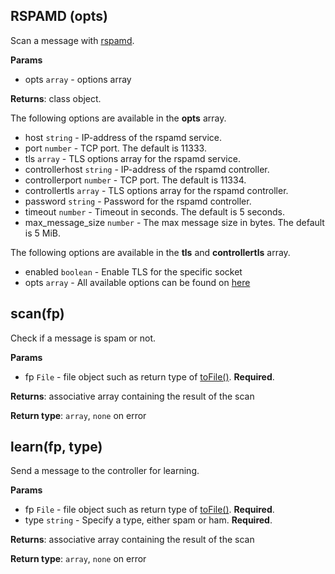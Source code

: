 ## RSPAMD (opts)
Scan a message with [rspamd](https://www.rspamd.com/).

**Params**

- opts `array` - options array

**Returns**: class object.

The following options are available in the **opts** array.

- host `string` - IP-address of the rspamd service.
- port `number` - TCP port. The default is 11333.
- tls `array` - TLS options array for the rspamd service.
- controllerhost `string` - IP-address of the rspamd controller.
- controllerport `number` - TCP port. The default is 11334.
- controllertls `array` - TLS options array for the rspamd controller.
- password `string` - Password for the rspamd controller.
- timeout `number` - Timeout in seconds. The default is 5 seconds.
- max_message_size `number` - The max message size in bytes. The default is 5 MiB.

The following options are available in the **tls** and **controllertls** array.

- enabled `boolean` - Enable TLS for the specific socket
- opts `array` - All available options can be found on [here](http://docs.halon.se/hsl/functions.html?highlight=tlssocket#TLSSocket)

## scan(fp)
Check if a message is spam or not. 

**Params**

- fp `File` - file object such as return type of [toFile()](https://docs.halon.io/hsl/functions.html#MailMessage.toFile). **Required**.

**Returns**: associative array containing the result of the scan

**Return type**: `array`, `none` on error

## learn(fp, type)
Send a message to the controller for learning.

**Params**

- fp `File` - file object such as return type of [toFile()](https://docs.halon.io/hsl/functions.html#MailMessage.toFile). **Required**.
- type `string` - Specify a type, either spam or ham. **Required**.

**Returns**: associative array containing the result of the scan

**Return type**: `array`, `none` on error